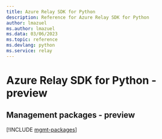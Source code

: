 ```yaml
---
title: Azure Relay SDK for Python
description: Reference for Azure Relay SDK for Python
author: lmazuel
ms.author: lmazuel
ms.data: 03/06/2023
ms.topic: reference
ms.devlang: python
ms.service: relay
---
```

# Azure Relay SDK for Python - preview

## Management packages - preview
[!INCLUDE [mgmt-packages](relay-mgmt-index.md)]
